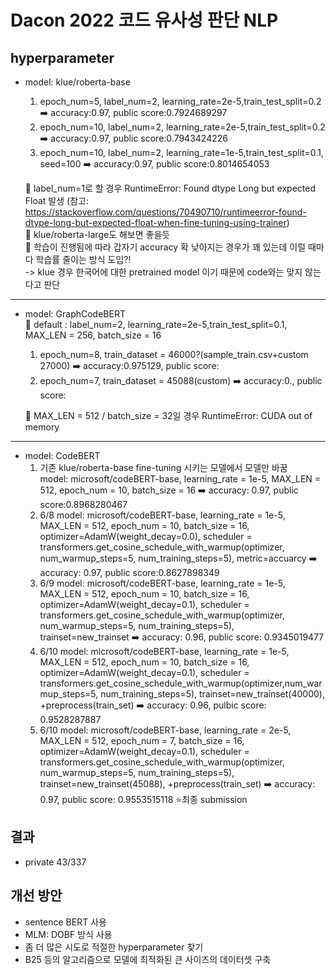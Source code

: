# Dacon 2022 코드 유사성 판단 NLP
## hyperparameter

- model: klue/roberta-base
  1. epoch_num=5, label_num=2, learning_rate=2e-5,train_test_split=0.2 ➡️ accuracy:0.97, public score:0.7924689297
  2. epoch_num=10, label_num=2, learning_rate=2e-5,train_test_split=0.2 ➡️ accuracy:0.97, public score:0.7943424226
  3. epoch_num=10, label_num=2, learning_rate=1e-5,train_test_split=0.1, seed=100 ➡️ accuracy:0.97, public score:0.8014654053  
  
  📌 label_num=1로 할 경우 RuntimeError: Found dtype Long but expected Float 발생 (참고: https://stackoverflow.com/questions/70490710/runtimeerror-found-dtype-long-but-expected-float-when-fine-tuning-using-trainer)   
  📌 klue/roberta-large도 해보면 좋을듯   
  📌 학습이 진행됨에 따라 갑자기 accuracy 확 낮아지는 경우가 꽤 있는데 이럴 때마다 학습률 줄이는 방식 도입?!   
  -> klue 경우 한국어에 대한 pretrained model 이기 때문에 code와는 맞지 않는다고 판단
***
- model: GraphCodeBERT  
  📌 default : label_num=2, learning_rate=2e-5,train_test_split=0.1, MAX_LEN = 256, batch_size = 16
  1. epoch_num=8, train_dataset = 46000?(sample_train.csv+custom 27000) ➡️ accuracy:0.975129, public score:
  2. epoch_num=7, train_dataset = 45088(custom) ➡️ accuracy:0., public score:  

  📌 MAX_LEN = 512 / batch_size = 32일 경우 RuntimeError: CUDA out of memory

***
- model: CodeBERT     
  1. 기존 klue/roberta-base fine-tuning 시키는 모델에서 모델만 바꿈   
   model: microsoft/codeBERT-base, learning_rate = 1e-5, MAX_LEN = 512, epoch_num = 10, batch_size = 16 ➡️ accuracy: 0.97, public score:0.8968280467
  2. 6/8 model: microsoft/codeBERT-base, learning_rate = 1e-5, MAX_LEN = 512, epoch_num = 10, batch_size = 16, optimizer=AdamW(weight_decay=0.0), scheduler = transformers.get_cosine_schedule_with_warmup(optimizer, num_warmup_steps=5, num_training_steps=5), metric=accuarcy ➡️ accuracy: 0.97, public score:0.8627898349
  3. 6/9 model: microsoft/codeBERT-base, learning_rate = 1e-5, MAX_LEN = 512, epoch_num = 10, batch_size = 16, optimizer=AdamW(weight_decay=0.1), scheduler = transformers.get_cosine_schedule_with_warmup(optimizer, num_warmup_steps=5, num_training_steps=5), trainset=new_trainset  ➡️ accuracy: 0.96, public score: 0.9345019477
  4. 6/10 model: microsoft/codeBERT-base, learning_rate = 1e-5, MAX_LEN = 512, epoch_num = 10, batch_size = 16, optimizer=AdamW(weight_decay=0.1), scheduler = transformers.get_cosine_schedule_with_warmup(optimizer,num_warmup_steps=5, num_training_steps=5), trainset=new_trainset(40000), +preprocess(train_set) ➡️ accuracy: 0.96, pulbic score: 0.9528287887
  5. 6/10 model: microsoft/codeBERT-base, learning_rate = 2e-5, MAX_LEN = 512, epoch_num = 7, batch_size = 16, optimizer=AdamW(weight_decay=0.1), scheduler = transformers.get_cosine_schedule_with_warmup(optimizer, num_warmup_steps=5, num_training_steps=5), trainset=new_trainset(45088), +preprocess(train_set) ➡️ accuracy: 0.97, public score: 0.9553515118 ⭐️최종 submission

## 결과
- private 43/337

## 개선 방안
- sentence BERT 사용
- MLM: DOBF 방식 사용
- 좀 더 많은 시도로 적절한 hyperparameter 찾기
- B25 등의 알고리즘으로 모델에 최적화된 큰 사이즈의 데이터셋 구축
